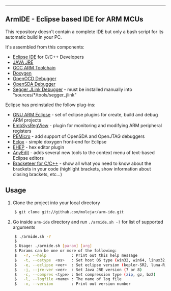 ----------------------------------------
ArmIDE - Eclipse based IDE for ARM MCUs
----------------------------------------


This repository doesn't contain a complete IDE but only a bash script for its automatic build in your PC. 


It's assembled from this components:
* [Eclipse IDE](http://www.eclipse.org/downloads/) for C/C++ Developers
* [JAVA JRE](http://java.com/en/download/manual.jsp?locale=en)
* [GCC ARM Toolchain](https://launchpad.net/gcc-arm-embedded)
* [Doxygen](http://www.stack.nl/~dimitri/doxygen/download.html)
* [OpenOCD Debugger](http://openocd.sourceforge.net/)
* [OpenSDA Debugger](http://www.pemicro.com/opensda/index.cfm)
* [Segger JLink Debugger](http://www.segger.com/jlink-software-beta-version.html) - must be installed manually into "sources/*/tools/segger_jlink"

Eclipse has preinstaled the follow plug-ins:
* [GNU ARM Eclipse](http://gnuarmeclipse.livius.net/blog/) - set of eclipse plugins for create, build and debug ARM projects
* [EmbSysRegView](http://embsysregview.sourceforge.net/) - plugin for monitoring and modifying ARM peripheral registers
* [PEMicro](http://www.pemicro.com/opensda/index.cfm) - add support of OpenSDA and OpenJTAG debuggers 
* [Eclox](http://home.gna.org/eclox/) - simple doxygen front-end for Eclipse
* [EHEP](http://ehep.sourceforge.net/) - hex editor plugin
* [AnyEdit](http://andrei.gmxhome.de/anyedit/index.html) - adds several new tools to the context menu of text-based Eclipse editors
* [Bracketeer for C/C++](http://marketplace.eclipse.org/content/bracketeer-cc-cdt#.VBc7-nWSz0o) - show all what you need to know about the brackets in your code (highlight brackets, show information about closing brackets, etc...)


## Usage

1. Clone the project into your local directory

``` bash
    $ git clone git://github.com/molejar/arm-ide.git
```

2. Go inside `arm-ide` directory and run `./armide.sh -?` for list of supported arguments

``` bash
    $ ./armide.sh -?
    $
    $ Usage: ./armide.sh [param] [arg]
    $ Params can be one or more of the following:
    $   -?, --help           : Print out this help message
    $   -t, --ostype  <os>   : Set host OS type (win32, win64, linux32, linux64)
    $   -e, --eclipse <ver>  : Set eclipse version (kepler-SR2, luna-R, ...)
    $   -j, --jre-ver <ver>  : Set Java JRE version (7 or 8)
    $   -c, --compres <type> : Set compression type (zip, gz, bz2)
    $   -l, --logfile <name> : The name of log file
    $   -v, --version        : Print out version number

```
